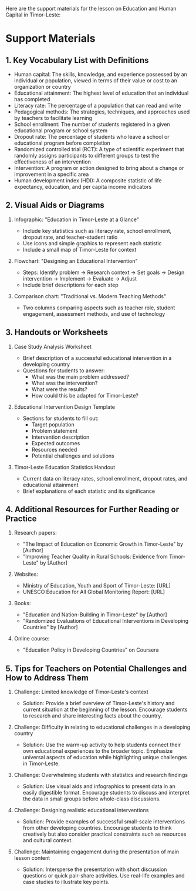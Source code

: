 Here are the support materials for the lesson on Education and Human Capital in Timor-Leste:

# Support Materials

## 1. Key Vocabulary List with Definitions

- Human capital: The skills, knowledge, and experience possessed by an individual or population, viewed in terms of their value or cost to an organization or country
- Educational attainment: The highest level of education that an individual has completed
- Literacy rate: The percentage of a population that can read and write
- Pedagogical methods: The strategies, techniques, and approaches used by teachers to facilitate learning
- School enrollment: The number of students registered in a given educational program or school system
- Dropout rate: The percentage of students who leave a school or educational program before completion
- Randomized controlled trial (RCT): A type of scientific experiment that randomly assigns participants to different groups to test the effectiveness of an intervention
- Intervention: A program or action designed to bring about a change or improvement in a specific area
- Human development index (HDI): A composite statistic of life expectancy, education, and per capita income indicators

## 2. Visual Aids or Diagrams

1. Infographic: "Education in Timor-Leste at a Glance"
   - Include key statistics such as literacy rate, school enrollment, dropout rate, and teacher-student ratio
   - Use icons and simple graphics to represent each statistic
   - Include a small map of Timor-Leste for context

2. Flowchart: "Designing an Educational Intervention"
   - Steps: Identify problem → Research context → Set goals → Design intervention → Implement → Evaluate → Adjust
   - Include brief descriptions for each step

3. Comparison chart: "Traditional vs. Modern Teaching Methods"
   - Two columns comparing aspects such as teacher role, student engagement, assessment methods, and use of technology

## 3. Handouts or Worksheets

1. Case Study Analysis Worksheet
   - Brief description of a successful educational intervention in a developing country
   - Questions for students to answer:
     * What was the main problem addressed?
     * What was the intervention?
     * What were the results?
     * How could this be adapted for Timor-Leste?

2. Educational Intervention Design Template
   - Sections for students to fill out:
     * Target population
     * Problem statement
     * Intervention description
     * Expected outcomes
     * Resources needed
     * Potential challenges and solutions

3. Timor-Leste Education Statistics Handout
   - Current data on literacy rates, school enrollment, dropout rates, and educational attainment
   - Brief explanations of each statistic and its significance

## 4. Additional Resources for Further Reading or Practice

1. Research papers:
   - "The Impact of Education on Economic Growth in Timor-Leste" by [Author]
   - "Improving Teacher Quality in Rural Schools: Evidence from Timor-Leste" by [Author]

2. Websites:
   - Ministry of Education, Youth and Sport of Timor-Leste: [URL]
   - UNESCO Education for All Global Monitoring Report: [URL]

3. Books:
   - "Education and Nation-Building in Timor-Leste" by [Author]
   - "Randomized Evaluations of Educational Interventions in Developing Countries" by [Author]

4. Online course:
   - "Education Policy in Developing Countries" on Coursera

## 5. Tips for Teachers on Potential Challenges and How to Address Them

1. Challenge: Limited knowledge of Timor-Leste's context
   - Solution: Provide a brief overview of Timor-Leste's history and current situation at the beginning of the lesson. Encourage students to research and share interesting facts about the country.

2. Challenge: Difficulty in relating to educational challenges in a developing country
   - Solution: Use the warm-up activity to help students connect their own educational experiences to the broader topic. Emphasize universal aspects of education while highlighting unique challenges in Timor-Leste.

3. Challenge: Overwhelming students with statistics and research findings
   - Solution: Use visual aids and infographics to present data in an easily digestible format. Encourage students to discuss and interpret the data in small groups before whole-class discussions.

4. Challenge: Designing realistic educational interventions
   - Solution: Provide examples of successful small-scale interventions from other developing countries. Encourage students to think creatively but also consider practical constraints such as resources and cultural context.

5. Challenge: Maintaining engagement during the presentation of main lesson content
   - Solution: Intersperse the presentation with short discussion questions or quick pair-share activities. Use real-life examples and case studies to illustrate key points.